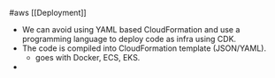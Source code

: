 #aws [[Deployment]]

* We can avoid using YAML based CloudFormation and use a programming language to deploy code as infra using CDK.
* The code is compiled into CloudFormation template (JSON/YAML).
	* goes with Docker, ECS, EKS.
* 
